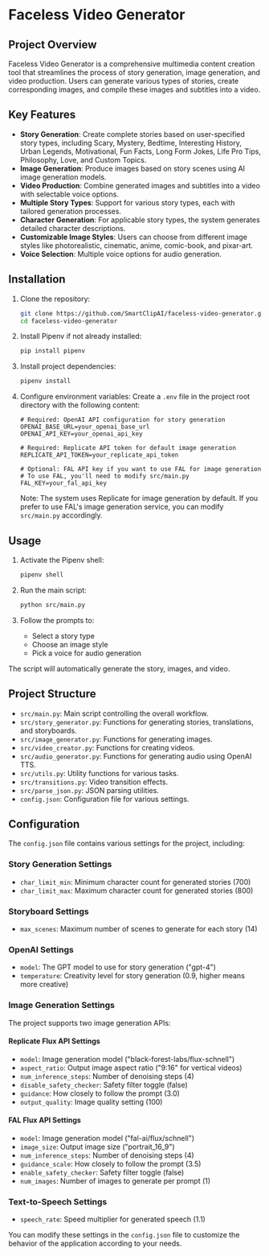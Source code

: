 # Faceless Video Generator 

## Project Overview

Faceless Video Generator is a comprehensive multimedia content creation tool that streamlines the process of story generation, image generation, and video production. Users can generate various types of stories, create corresponding images, and compile these images and subtitles into a video.

## Key Features

- **Story Generation**: Create complete stories based on user-specified story types, including Scary, Mystery, Bedtime, Interesting History, Urban Legends, Motivational, Fun Facts, Long Form Jokes, Life Pro Tips, Philosophy, Love, and Custom Topics.
- **Image Generation**: Produce images based on story scenes using AI image generation models.
- **Video Production**: Combine generated images and subtitles into a video with selectable voice options.
- **Multiple Story Types**: Support for various story types, each with tailored generation processes.
- **Character Generation**: For applicable story types, the system generates detailed character descriptions.
- **Customizable Image Styles**: Users can choose from different image styles like photorealistic, cinematic, anime, comic-book, and pixar-art.
- **Voice Selection**: Multiple voice options for audio generation.

## Installation

1. Clone the repository:

   ```bash
   git clone https://github.com/SmartClipAI/faceless-video-generator.git
   cd faceless-video-generator
   ```

2. Install Pipenv if not already installed:

   ```bash
   pip install pipenv
   ```

3. Install project dependencies:

   ```bash
   pipenv install
   ```

4. Configure environment variables:
   Create a `.env` file in the project root directory with the following content:

   ```plaintext
   # Required: OpenAI API configuration for story generation
   OPENAI_BASE_URL=your_openai_base_url
   OPENAI_API_KEY=your_openai_api_key
   
   # Required: Replicate API token for default image generation
   REPLICATE_API_TOKEN=your_replicate_api_token
   
   # Optional: FAL API key if you want to use FAL for image generation
   # To use FAL, you'll need to modify src/main.py
   FAL_KEY=your_fal_api_key
   ```

   Note: The system uses Replicate for image generation by default. If you prefer to use FAL's image generation service, you can modify `src/main.py` accordingly.

## Usage

1. Activate the Pipenv shell:

   ```bash
   pipenv shell
   ```

2. Run the main script:

   ```bash
   python src/main.py
   ```

3. Follow the prompts to:
   - Select a story type
   - Choose an image style
   - Pick a voice for audio generation

The script will automatically generate the story, images, and video.

## Project Structure

- `src/main.py`: Main script controlling the overall workflow.
- `src/story_generator.py`: Functions for generating stories, translations, and storyboards.
- `src/image_generator.py`: Functions for generating images.
- `src/video_creator.py`: Functions for creating videos.
- `src/audio_generator.py`: Functions for generating audio using OpenAI TTS.
- `src/utils.py`: Utility functions for various tasks.
- `src/transitions.py`: Video transition effects.
- `src/parse_json.py`: JSON parsing utilities.
- `config.json`: Configuration file for various settings.

## Configuration

The `config.json` file contains various settings for the project, including:

### Story Generation Settings
- `char_limit_min`: Minimum character count for generated stories (700)
- `char_limit_max`: Maximum character count for generated stories (800)

### Storyboard Settings
- `max_scenes`: Maximum number of scenes to generate for each story (14)

### OpenAI Settings
- `model`: The GPT model to use for story generation ("gpt-4")
- `temperature`: Creativity level for story generation (0.9, higher means more creative)

### Image Generation Settings
The project supports two image generation APIs:

#### Replicate Flux API Settings
- `model`: Image generation model ("black-forest-labs/flux-schnell")
- `aspect_ratio`: Output image aspect ratio ("9:16" for vertical videos)
- `num_inference_steps`: Number of denoising steps (4)
- `disable_safety_checker`: Safety filter toggle (false)
- `guidance`: How closely to follow the prompt (3.0)
- `output_quality`: Image quality setting (100)

#### FAL Flux API Settings
- `model`: Image generation model ("fal-ai/flux/schnell")
- `image_size`: Output image size ("portrait_16_9")
- `num_inference_steps`: Number of denoising steps (4)
- `guidance_scale`: How closely to follow the prompt (3.5)
- `enable_safety_checker`: Safety filter toggle (false)
- `num_images`: Number of images to generate per prompt (1)

### Text-to-Speech Settings
- `speech_rate`: Speed multiplier for generated speech (1.1)

You can modify these settings in the `config.json` file to customize the behavior of the application according to your needs.

